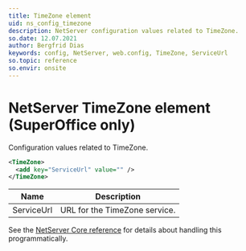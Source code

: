```yaml
---
title: TimeZone element
uid: ns_config_timezone
description: NetServer configuration values related to TimeZone.
so.date: 12.07.2021
author: Bergfrid Dias
keywords: config, NetServer, web.config, TimeZone, ServiceUrl
so.topic: reference
so.envir: onsite
---
```


# NetServer TimeZone element (SuperOffice only)

Configuration values related to TimeZone.

```XML
<TimeZone>
  <add key="ServiceUrl" value="" />
</TimeZone>
```

| Name | Description |
|---|---|
| ServiceUrl | URL for the TimeZone service. |

See the [NetServer Core reference][1] for details about handling this programmatically.

<!-- Referenced links -->
[1]: <xref:SuperOffice.Configuration.ConfigFile.Timezone>
